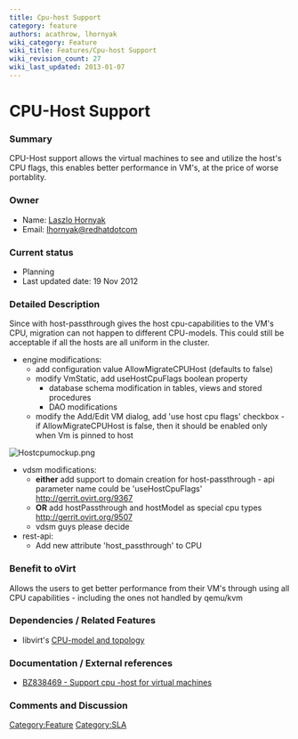 ```yaml
---
title: Cpu-host Support
category: feature
authors: acathrow, lhornyak
wiki_category: Feature
wiki_title: Features/Cpu-host Support
wiki_revision_count: 27
wiki_last_updated: 2013-01-07
---
```


# CPU-Host Support

### Summary

CPU-Host support allows the virtual machines to see and utilize the host's CPU flags, this enables better performance in VM's, at the price of worse portablity.

### Owner

*   Name: [ Laszlo Hornyak](User:Lhornyak)
*   Email: <lhornyak@redhatdotcom>

### Current status

*   Planning
*   Last updated date: 19 Nov 2012

### Detailed Description

Since with host-passthrough gives the host cpu-capabilities to the VM's CPU, migration can not happen to different CPU-models. This could still be acceptable if all the hosts are all uniform in the cluster.

*   engine modifications:
    -   add configuration value AllowMigrateCPUHost (defaults to false)
    -   modify VmStatic, add useHostCpuFlags boolean property
        -   database schema modification in tables, views and stored procedures
        -   DAO modifications
    -   modify the Add/Edit VM dialog, add 'use host cpu flags' checkbox - if AllowMigrateCPUHost is false, then it should be enabled only when Vm is pinned to host

![](Hostcpumockup.png "Hostcpumockup.png")

*   vdsm modifications:
    -   **either** add support to domain creation for host-passthrough - api parameter name could be 'useHostCpuFlags' <http://gerrit.ovirt.org/9367>
    -   **OR** add hostPassthrough and hostModel as special cpu types <http://gerrit.ovirt.org/9507>
    -   vdsm guys please decide
*   rest-api:
    -   Add new attribute 'host_passthrough' to CPU

### Benefit to oVirt

Allows the users to get better performance from their VM's through using all CPU capabilities - including the ones not handled by qemu/kvm

### Dependencies / Related Features

*   libvirt's [CPU-model and topology](http://libvirt.org/formatdomain.html#elementsCPU)

### Documentation / External references

*   [BZ838469 - Support cpu -host for virtual machines](https://bugzilla.redhat.com/show_bug.cgi?id=838469)

### Comments and Discussion

<Category:Feature> <Category:SLA>
